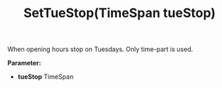 ﻿---
uid: crmscript_ref_NSChatOpeningHours_SetTueStop
title: SetTueStop(TimeSpan tueStop)
intellisense: NSChatOpeningHours.SetTueStop
keywords: NSChatOpeningHours, GetTueStop
so.topic: reference
---

When opening hours stop on Tuesdays. Only time-part is used.

**Parameter:** 
 - **tueStop** TimeSpan

